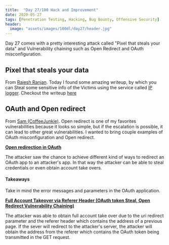 ```yaml
---
title:  "Day 27/100 Hack and Improvement"
date: 2020-05-27
tags: [Penetration Testing, Hacking, Bug Bounty, Offensive Security]
header: 
  image: "assets/images/100dl/day27/header.jpg"
---
```


Day 27 comes with a pretty interesting attack called "Pixel that steals your data" and Vulnerability chaining such as Open Redirect and OAuth misconfiguration.

## Pixel that steals your data
From [Rajesh Ranjan](https://twitter.com/eh_rajesh). Today I found some amazing writeup, by which you can Steal some sensitive info of the Victims using the service called [IP logger](https://iplogger.org/). Checkout the writeup [here](https://medium.com/@iframe_h1/a-picture-that-steals-data-ff604ba1012)

## OAuth and Open redirect

From [Sam (CoffeeJunkie)](https://twitter.com/coffeejunkiee_). Open redirect is one of my favorites vulnerabilities because it looks so simple, but if the escalation is possible, it can lead to other great vulnerabilities. I wanted to bring couple examples of OAuth misconfiguration and Open redirect. 

[**Open redirection in OAuth**](https://hackerone.com/reports/55525)

The attacker saw the chance to achieve different kind of ways to redirect an OAuth app to an attacker's app. In that way the attacker can be able to steal credentials or even obtain account take overs.
#### Takeaways
Take in mind the error messages and parameters in the OAuth application. 

[**Full Account Takeover via Referer Header (OAuth token Steal, Open Redirect Vulnerability Chaining)**](https://medium.com/@protector47/full-account-takeover-via-referrer-header-oauth-token-steal-open-redirect-vulnerability-chaining-324a14a1567)

The attacker was able to obtain full account take over due to the uri redirect parameter and the referer header which contains the address of a previous page. If the sever will redirect to the attacker's server, the attacker will obtain the address from the referer which contains the OAuth token being transmitted in the GET request. 

